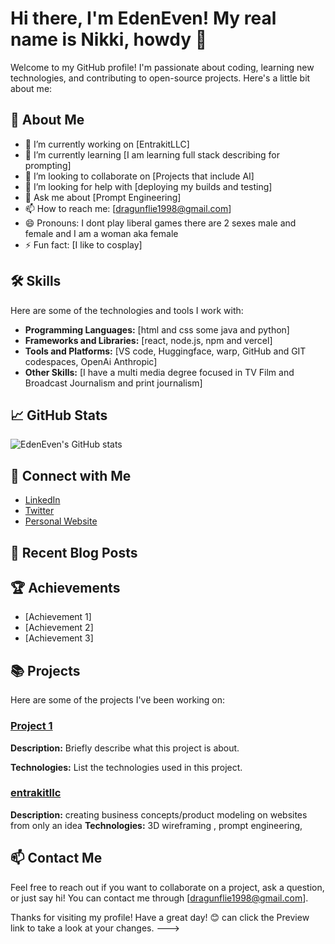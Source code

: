 # Hi there, I'm EdenEven! My real name is Nikki,  howdy 👋

Welcome to my GitHub profile! I'm passionate about coding, learning new technologies, and contributing to open-source projects. Here's a little bit about me:

## 🚀 About Me

- 🔭 I’m currently working on [EntrakitLLC]
- 🌱 I’m currently learning [I am learning full stack describing for prompting]
- 👯 I’m looking to collaborate on [Projects that include AI]
- 🤔 I’m looking for help with [deploying my builds and testing]
- 💬 Ask me about [Prompt Engineering]
- 📫 How to reach me: [dragunflie1998@gmail.com]
- 😄 Pronouns: I dont play liberal games there are 2 sexes male and female and I am a woman aka female
- ⚡ Fun fact: [I like to cosplay]

## 🛠️ Skills

Here are some of the technologies and tools I work with:

- **Programming Languages:** [html and css some java and python]
- **Frameworks and Libraries:** [react, node.js, npm and vercel]
- **Tools and Platforms:** [VS code, Huggingface, warp, GitHub and GIT codespaces, OpenAi Anthropic]
- **Other Skills:** [I have a multi media degree focused in TV Film and Broadcast Journalism and print journalism]

## 📈 GitHub Stats

![EdenEven's GitHub stats](https://github-readme-stats.vercel.app/api?username=EdenEven&show_icons=true&theme=radical)

## 🔗 Connect with Me

- [LinkedIn](https://www.linkedin.com/in/your-linkedin-profile)
- [Twitter](https://twitter.com/your-twitter-handle)
- [Personal Website](https://your-website.com)

## 📝 Recent Blog Posts

<!-- BLOG-POST-LIST:START -->
<!-- BLOG-POST-LIST:END -->

## 🏆 Achievements

- [Achievement 1]
- [Achievement 2]
- [Achievement 3]

## 📚 Projects

Here are some of the projects I've been working on:

### [Project 1](https://github.com/EdenEven/project-1)

**Description:** Briefly describe what this project is about.

**Technologies:** List the technologies used in this project.

### [entrakitllc](https://github.com/EdenEven/project-2)

**Description:** creating business concepts/product modeling on websites from only an idea
**Technologies:** 3D wireframing , prompt engineering, 
## 📫 Contact Me

Feel free to reach out if you want to collaborate on a project, ask a question, or just say hi! You can contact me through [dragunflie1998@gmail.com].

Thanks for visiting my profile! Have a great day! 😊 can click the Preview link to take a look at your changes.
--->
